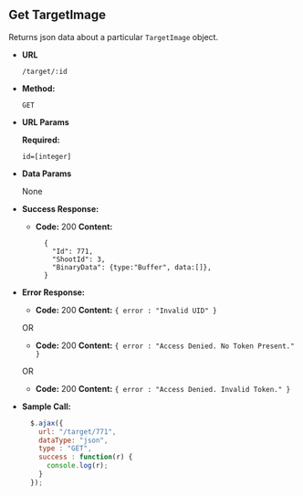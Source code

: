 **Get TargetImage**
----
  Returns json data about a particular `TargetImage` object.

* **URL**

  `/target/:id`

* **Method:**

  `GET`

*  **URL Params**

   **Required:**

   `id=[integer]`

* **Data Params**

  None

* **Success Response:**

  * **Code:** 200
    **Content:**
    ```
	  {
	    "Id": 771,
	    "ShootId": 3,
	    "BinaryData": {type:"Buffer", data:[]},
	  }
    ```

* **Error Response:**

  * **Code:** 200
    **Content:** `{ error : "Invalid UID" }`

  OR

  * **Code:** 200
    **Content:** `{ error : "Access Denied. No Token Present." }`

   OR

  * **Code:** 200
    **Content:** `{ error : "Access Denied. Invalid Token." }`

* **Sample Call:**

  ```javascript
    $.ajax({
      url: "/target/771",
      dataType: "json",
      type : "GET",
      success : function(r) {
        console.log(r);
      }
    });
  ```
